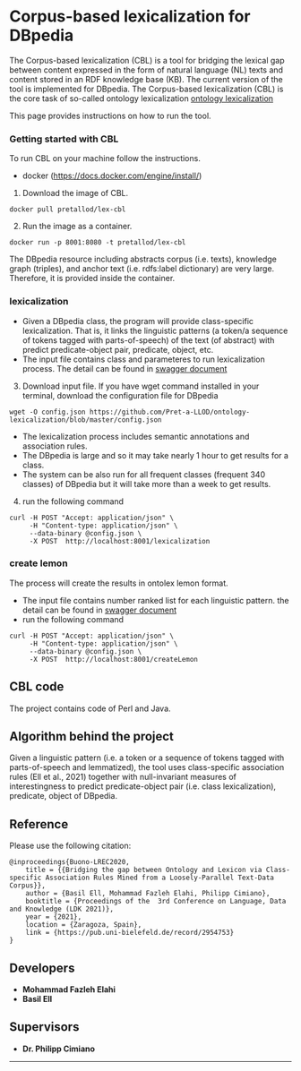 # Corpus-based lexicalization for DBpedia
The Corpus-based lexicalization (CBL) is a tool for bridging the lexical gap between content expressed in the form of natural language (NL) texts and content stored in an RDF knowledge base (KB). The current version of the tool is implemented for DBpedia. The Corpus-based lexicalization (CBL) is the core task of so-called ontology lexicalization [ontology lexicalization](https://aclanthology.org/W13-3803.pdf)

This page provides instructions on how to run the tool.

### Getting started with CBL
To run CBL on your machine follow the instructions.

- docker (https://docs.docker.com/engine/install/)

1. Download the image of CBL. 
```
docker pull pretallod/lex-cbl
```
2. Run the image as a container.
```
docker run -p 8001:8080 -t pretallod/lex-cbl
```
The DBpedia resource including abstracts corpus (i.e. texts), knowledge graph (triples), and anchor text (i.e. rdfs:label dictionary) are very large. Therefore, it is provided inside the container. 

### lexicalization
- Given a DBpedia class, the program will provide class-specific lexicalization. That is, it links the linguistic patterns (a token/a sequence of tokens tagged with parts-of-speech) of the text (of abstract) with predict predicate-object pair, predicate, object, etc.
- The input file contains class and parameteres to run lexicalization process. The detail can be found in [swagger document](https://app.swaggerhub.com/apis/melahi/lex-cbl/1.0.1)

3. Download input file. If you have wget command installed in your terminal, download the configuration file for DBpedia

```
wget -O config.json https://github.com/Pret-a-LLOD/ontology-lexicalization/blob/master/config.json
```
- The lexicalization process includes semantic annotations and association rules.
- The DBpedia is large and so it may take nearly 1 hour to get results for a class. 
- The system can be also run for all frequent classes (frequent 340 classes) of DBpedia but it will take more than a week to get results.

4. run the following command
```
curl -H POST "Accept: application/json" \
     -H "Content-type: application/json" \
     --data-binary @config.json \
     -X POST  http://localhost:8001/lexicalization
```

### create lemon
The process will create the results in ontolex lemon format. 
- The input file contains number ranked list for each linguistic pattern. the detail can be found in [swagger document](https://app.swaggerhub.com/apis/melahi/lex-cbl/1.0.1)
- run the following command
```
curl -H POST "Accept: application/json" \
     -H "Content-type: application/json" \
     --data-binary @config.json \
     -X POST  http://localhost:8001/createLemon
```

## CBL code
The project contains code of Perl and Java.

## Algorithm behind the project
Given a linguistic pattern (i.e. a token or a sequence of tokens tagged with parts-of-speech and lemmatized), the tool uses class-specific association rules (Ell et al., 2021) together with null-invariant measures of interestingness to predict predicate-object pair (i.e. class lexicalization), predicate, object of DBpedia.

## Reference
Please use the following citation:
```
@inproceedings{Buono-LREC2020,
	title = {{Bridging the gap between Ontology and Lexicon via Class-specific Association Rules Mined from a Loosely-Parallel Text-Data Corpus}},
	author = {Basil Ell, Mohammad Fazleh Elahi, Philipp Cimiano},
	booktitle = {Proceedings of the  3rd Conference on Language, Data and Knowledge (LDK 2021)},
	year = {2021},
	location = {Zaragoza, Spain},
	link = {https://pub.uni-bielefeld.de/record/2954753}
}
```

## Developers
* **Mohammad Fazleh Elahi**
* **Basil Ell**
## Supervisors
* **Dr. Philipp Cimiano**  




---
